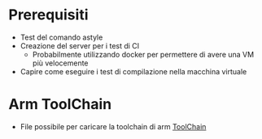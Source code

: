 # Prerequisiti

- Test del comando astyle
- Creazione del server per i test di CI
    - Probabilmente utilizzando docker per permettere di avere una VM più velocemente
- Capire come eseguire i test di compilazione nella macchina virtuale

# Arm ToolChain 
- File possibile per caricare la toolchain di arm [ToolChain](https://gist.github.com/ryankurte/bab66362f0c23d3a1916)
  